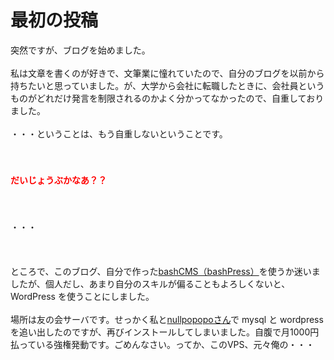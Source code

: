# 最初の投稿
突然ですが、ブログを始めました。<br />
<br />
私は文章を書くのが好きで、文筆業に憧れていたので、自分のブログを以前から持ちたいと思っていました。が、大学から会社に転職したときに、会社員というものがどれだけ発言を制限されるのかよく分かってなかったので、自重しておりました。<br />
<br />
・・・ということは、もう自重しないということです。<br />
<br />
&nbsp;<br />
<br />
<span style="color: #ff0000;"><strong>だいじょうぶかなあ？？<span style="line-height: 1.714285714; font-size: 1rem;"> </span></strong></span><br />
<br />
&nbsp;<br />
<br />
・・・<br />
<br />
&nbsp;<br />
<br />
ところで、このブログ、自分で作った<a title="bashCMS" href="http://www.usptomo.com/?PAGE=20120207AVB" target="_blank">bashCMS（bashPress）</a>を使うか迷いましたが、個人だし、あまり自分のスキルが偏ることもよろしくないと、 WordPress を使うことにしました。<br />
<br />
場所は友の会サーバです。せっかく私と<a href="http://nullpopopo.blogcube.info/" target="_blank">nullpopopoさん</a>で mysql と wordpress を追い出したのですが、再びインストールしてしまいました。自腹で月1000円払っている強権発動です。ごめんなさい。ってか、このVPS、元々俺の・・・
